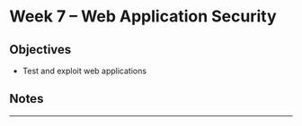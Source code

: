 # Week 7 – Web Application Security

## Objectives
- Test and exploit web applications

## Notes

---
